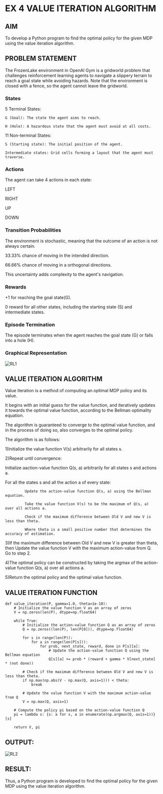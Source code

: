 # EX 4         VALUE ITERATION ALGORITHM

## AIM
To develop a Python program to find the optimal policy for the given MDP using the value iteration algorithm.

## PROBLEM STATEMENT
The FrozenLake environment in OpenAI Gym is a gridworld problem that challenges reinforcement learning agents to navigate a slippery terrain to reach a goal state while avoiding hazards. Note that the environment is closed with a fence, so the agent cannot leave the gridworld.

### States
5 Terminal States:

    G (Goal): The state the agent aims to reach.
    
    H (Hole): A hazardous state that the agent must avoid at all costs.

11 Non-terminal States:

    S (Starting state): The initial position of the agent.
    
    Intermediate states: Grid cells forming a layout that the agent must traverse.

### Actions
The agent can take 4 actions in each state:

LEFT

RIGHT

UP

DOWN

### Transition Probabilities
The environment is stochastic, meaning that the outcome of an action is not always certain.


   33.33% chance of moving in the intended direction.

   66.66% chance of moving in a orthogonal directions.

This uncertainty adds complexity to the agent's navigation.

### Rewards
+1 for reaching the goal state(G).

0 reward for all other states, including the starting state (S) and intermediate states.

### Episode Termination
The episode terminates when the agent reaches the goal state (G) or falls into a hole (H).

### Graphical Representation

![RL1](https://github.com/Manoj21500566/rl-value-iteration/assets/94588708/a280150d-27c2-4fb5-849c-bbd3a2d30554)



## VALUE ITERATION ALGORITHM

Value iteration is a method of computing an optimal MDP policy and its value.

It begins with an initial guess for the value function, and iteratively updates it towards the optimal value function, according to the Bellman optimality equation.

The algorithm is guaranteed to converge to the optimal value function, and in the process of doing so, also converges to the optimal policy.

The algorithm is as follows:

1)Initialize the value function V(s) arbitrarily for all states s.

2)Repeat until convergence:

Initialize aaction-value function Q(s, a) arbitrarily for all states s and actions a.
       
For all the states s and all the action a of every state:
       
             Update the action-value function Q(s, a) using the Bellman equation.
             
             Take the value function V(s) to be the maximum of Q(s, a) over all actions a.
             
             Check if the maximum difference between Old V and new V is less than theta.
             
             Where theta is a small positive number that determines the accuracy of estimation.
             
3)If the maximum difference between Old V and new V is greater than theta, then
       Update the value function V with the maximum action-value from Q.
       Go to step 2.
       
4)The optimal policy can be constructed by taking the argmax of the action-value function Q(s, a) over all actions a.

5)Return the optimal policy and the optimal value function.

## VALUE ITERATION FUNCTION
~~~
def value_iteration(P, gamma=1.0, theta=1e-10):
    # Initialize the value function V as an array of zeros
    V = np.zeros(len(P), dtype=np.float64)
    
    while True:
        # Initialize the action-value function Q as an array of zeros
        Q = np.zeros((len(P), len(P[0])), dtype=np.float64)
        
        for s in range(len(P)):
            for a in range(len(P[s])):
                for prob, next_state, reward, done in P[s][a]:
                    # Update the action-value function Q using the Bellman equation
                    Q[s][a] += prob * (reward + gamma * V[next_state] * (not done))
        
        # Check if the maximum difference between Old V and new V is less than theta.
        if np.max(np.abs(V - np.max(Q, axis=1))) < theta:
            break
        
        # Update the value function V with the maximum action-value from Q
        V = np.max(Q, axis=1)

    # Compute the policy pi based on the action-value function Q
    pi = lambda s: {s: a for s, a in enumerate(np.argmax(Q, axis=1))}[s]
    
    return V, pi
~~~

## OUTPUT:
![RL2](https://github.com/Manoj21500566/rl-value-iteration/assets/94588708/e870767c-6e72-4937-b90f-ca84c04a3430)

## RESULT:

Thus, a Python program is developed to find the optimal policy for the given MDP using the value iteration algorithm.



